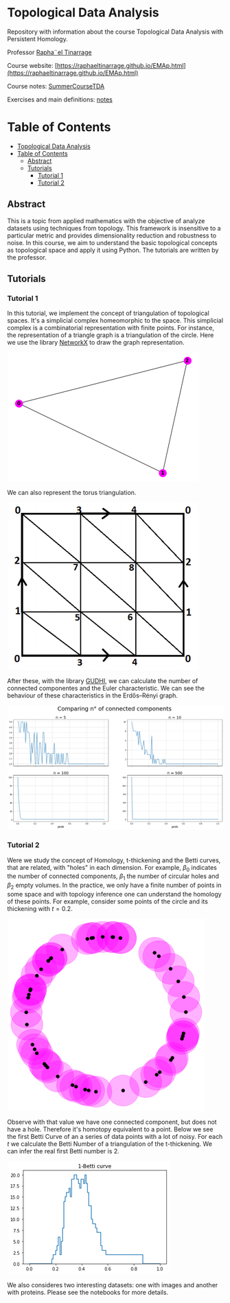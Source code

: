 # Topological Data Analysis

Repository with information about the course Topological Data Analysis with Persistent Homology. 

Professor [Rapha¨el Tinarrage](https://raphaeltinarrage.github.io/)

Course website: [https://raphaeltinarrage.github.io/EMAp.html](https://raphaeltinarrage.github.io/EMAp.html)

Course notes: [SummerCourseTDA](https://raphaeltinarrage.github.io/files/EMAp/SummerCourseTDA.pdf)

Exercises and main definitions: [notes](https://lucasmoschen.github.io/files/disciplines/topological-data-analysis/exercises.pdf)

# Table of Contents

- [Topological Data Analysis](#topological-data-analysis)
- [Table of Contents](#table-of-contents)
  - [Abstract](#abstract)
  - [Tutorials](#tutorials)
    - [Tutorial 1](#tutorial-1)
    - [Tutorial 2](#tutorial-2)

Abstract
---

This is a topic from applied mathematics with the objective of analyze
datasets using techniques from topology. This framework is insensitive to a
particular metric and provides dimensionality reduction and robustness to
noise. In this course, we aim to understand the basic topological concepts as
topological space and apply it using Python. The tutorials are written by the professor. 

Tutorials 
---

### Tutorial 1

In this tutorial, we implement the concept of triangulation of topological spaces. It's a simplicial complex homeomorphic to the space. This simplicial complex is a combinatorial representation with finite points. For instance, the representation of a triangle graph is a triangulation of the circle. Here we use the library [NetworkX](https://networkx.org/) to draw the graph representation. 

![circle](images/circle-triangulation.png)

We can also represent the torus triangulation. 

![torus](images/torus-triangulation.png)

After these, with the library [GUDHI](https://gudhi.inria.fr/), we can calculate the number of connected componentes and the Euler characteristic. We can see the behaviour of these characteristics in the Erdős–Rényi graph. 

![erdos](images/graph-erdos-n-components.png)

### Tutorial 2 

Were we study the concept of Homology, t-thickening and the Betti curves, that
are related, with "holes" in each dimension. For example, $\beta_0$ indicates
the number of connected components, $\beta_1$ the number of circular holes and
$\beta_2$ empty volumes. In the practice, we only have a finite number of
points in some space and with topology inference one can understand the
homology of these points. For example, consider some points of the circle and
its thickening with $t = 0.2$.

![](images/thickening-circle.png) 

Observe with that value we have one connected component, but does not have a
hole. Therefore it's homotopy equivalent to a point. Below we see the first
Betti Curve of an a series of data points with a lot of noisy. For each $t$ we
calculate the Betti Number of a triangulation of the t-thickening. We can
infer the real first Betti number is 2. 

![](images/betti-curve-1-torus.png)

We also consideres two interesting datasets: one with images and another with
proteins. Please see the notebooks for more details. 
